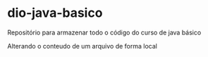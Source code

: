 # dio-java-basico
Repositório para armazenar todo o código do curso de java básico

Alterando o conteudo de um arquivo de forma local